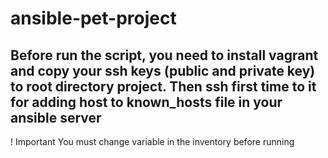 # ansible-pet-project
## Before run the script, you need to install vagrant and copy your ssh keys (public and private key) to root directory project. Then ssh first time to it for adding host to known_hosts file in your ansible server
! Important
You must change variable in the inventory before running
